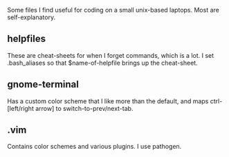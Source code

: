 Some files I find useful for coding on a small unix-based laptops. Most are self-explanatory.

## helpfiles ##
These are cheat-sheets for when I forget commands, which is a lot. I set .bash\_aliases so that $name-of-helpfile brings up the cheat-sheet.

## gnome-terminal ##
Has a custom color scheme that I like more than the default, and maps ctrl-[left/right arrow] to switch-to-prev/next-tab.

## .vim ##
Contains color schemes and various plugins. I use pathogen.
